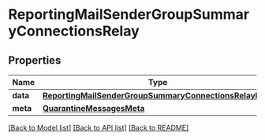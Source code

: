 # ReportingMailSenderGroupSummaryConnectionsRelay

## Properties
Name | Type | Description | Notes
------------ | ------------- | ------------- | -------------
**data** | [**ReportingMailSenderGroupSummaryConnectionsRelayData**](ReportingMailSenderGroupSummaryConnectionsRelayData.md) |  | [optional] 
**meta** | [**QuarantineMessagesMeta**](QuarantineMessagesMeta.md) |  | [optional] 

[[Back to Model list]](../README.md#documentation-for-models) [[Back to API list]](../README.md#documentation-for-api-endpoints) [[Back to README]](../README.md)


